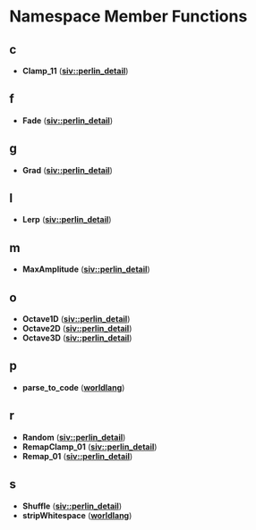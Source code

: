 
# Namespace Member Functions



## c

* **Clamp\_11** ([**siv::perlin\_detail**](namespacesiv_1_1perlin__detail.md))


## f

* **Fade** ([**siv::perlin\_detail**](namespacesiv_1_1perlin__detail.md))


## g

* **Grad** ([**siv::perlin\_detail**](namespacesiv_1_1perlin__detail.md))


## l

* **Lerp** ([**siv::perlin\_detail**](namespacesiv_1_1perlin__detail.md))


## m

* **MaxAmplitude** ([**siv::perlin\_detail**](namespacesiv_1_1perlin__detail.md))


## o

* **Octave1D** ([**siv::perlin\_detail**](namespacesiv_1_1perlin__detail.md))
* **Octave2D** ([**siv::perlin\_detail**](namespacesiv_1_1perlin__detail.md))
* **Octave3D** ([**siv::perlin\_detail**](namespacesiv_1_1perlin__detail.md))


## p

* **parse\_to\_code** ([**worldlang**](namespaceworldlang.md))


## r

* **Random** ([**siv::perlin\_detail**](namespacesiv_1_1perlin__detail.md))
* **RemapClamp\_01** ([**siv::perlin\_detail**](namespacesiv_1_1perlin__detail.md))
* **Remap\_01** ([**siv::perlin\_detail**](namespacesiv_1_1perlin__detail.md))


## s

* **Shuffle** ([**siv::perlin\_detail**](namespacesiv_1_1perlin__detail.md))
* **stripWhitespace** ([**worldlang**](namespaceworldlang.md))




